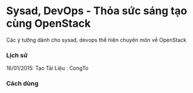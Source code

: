 # Sysad, DevOps - Thỏa sức sáng tạo cùng OpenStack
Các ý tưởng dành cho sysad, devops thể hiện chuyên môn về OpenStack

### Lịch sử
16/01/2015: Tạo Tài Liệu : CongTo

### Cách dùng


